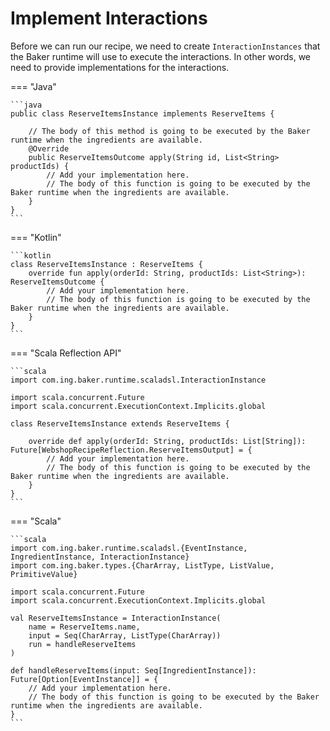 # Implement Interactions

Before we can run our recipe, we need to create `InteractionInstances` that the Baker runtime will use to execute the
interactions. In other words, we need to provide implementations for the interactions.

=== "Java"

    ```java 
    public class ReserveItemsInstance implements ReserveItems {

        // The body of this method is going to be executed by the Baker runtime when the ingredients are available.
        @Override
        public ReserveItemsOutcome apply(String id, List<String> productIds) {
            // Add your implementation here.
            // The body of this function is going to be executed by the Baker runtime when the ingredients are available.
        }
    }
    ```

=== "Kotlin"

    ```kotlin
    class ReserveItemsInstance : ReserveItems {
        override fun apply(orderId: String, productIds: List<String>): ReserveItemsOutcome {
            // Add your implementation here.
            // The body of this function is going to be executed by the Baker runtime when the ingredients are available.
        }
    }
    ```

=== "Scala Reflection API"

    ```scala 
    import com.ing.baker.runtime.scaladsl.InteractionInstance

    import scala.concurrent.Future
    import scala.concurrent.ExecutionContext.Implicits.global

    class ReserveItemsInstance extends ReserveItems {

        override def apply(orderId: String, productIds: List[String]): Future[WebshopRecipeReflection.ReserveItemsOutput] = {
            // Add your implementation here.
            // The body of this function is going to be executed by the Baker runtime when the ingredients are available.
        }
    }
    ```

=== "Scala"

    ```scala 
    import com.ing.baker.runtime.scaladsl.{EventInstance, IngredientInstance, InteractionInstance}
    import com.ing.baker.types.{CharArray, ListType, ListValue, PrimitiveValue}

    import scala.concurrent.Future
    import scala.concurrent.ExecutionContext.Implicits.global

    val ReserveItemsInstance = InteractionInstance(
        name = ReserveItems.name,
        input = Seq(CharArray, ListType(CharArray))
        run = handleReserveItems
    )

    def handleReserveItems(input: Seq[IngredientInstance]): Future[Option[EventInstance]] = {
        // Add your implementation here.
        // The body of this function is going to be executed by the Baker runtime when the ingredients are available.
    }
    ```
